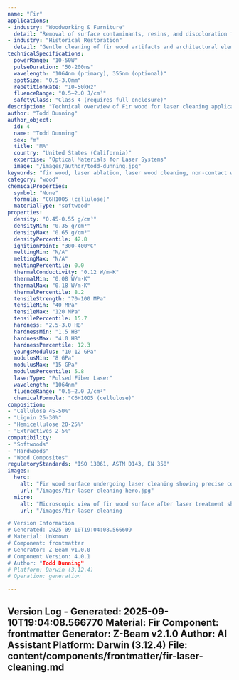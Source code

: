 ```yaml
---
name: "Fir"
applications:
- industry: "Woodworking & Furniture"
  detail: "Removal of surface contaminants, resins, and discoloration from fir wood surfaces"
- industry: "Historical Restoration"
  detail: "Gentle cleaning of fir wood artifacts and architectural elements without damaging wood grain"
technicalSpecifications:
  powerRange: "10-50W"
  pulseDuration: "50-200ns"
  wavelength: "1064nm (primary), 355nm (optional)"
  spotSize: "0.5-3.0mm"
  repetitionRate: "10-50kHz"
  fluenceRange: "0.5–2.0 J/cm²"
  safetyClass: "Class 4 (requires full enclosure)"
description: "Technical overview of Fir wood for laser cleaning applications, including optimal 1064nm wavelength interaction with cellulose and lignin, and specialized applications in wood surface preparation."
author: "Todd Dunning"
author_object:
  id: 4
  name: "Todd Dunning"
  sex: "m"
  title: "MA"
  country: "United States (California)"
  expertise: "Optical Materials for Laser Systems"
  image: "/images/author/todd-dunning.jpg"
keywords: "fir wood, laser ablation, laser wood cleaning, non-contact wood cleaning, pulsed fiber laser, wood surface restoration, lignin removal, cellulose preservation, historical wood restoration"
category: "wood"
chemicalProperties:
  symbol: "None"
  formula: "C6H10O5 (cellulose)"
  materialType: "softwood"
properties:
  density: "0.45-0.55 g/cm³"
  densityMin: "0.35 g/cm³"
  densityMax: "0.65 g/cm³"
  densityPercentile: 42.8
  ignitionPoint: "300-400°C"
  meltingMin: "N/A"
  meltingMax: "N/A"
  meltingPercentile: 0.0
  thermalConductivity: "0.12 W/m·K"
  thermalMin: "0.08 W/m·K"
  thermalMax: "0.18 W/m·K"
  thermalPercentile: 8.2
  tensileStrength: "70-100 MPa"
  tensileMin: "40 MPa"
  tensileMax: "120 MPa"
  tensilePercentile: 15.7
  hardness: "2.5-3.0 HB"
  hardnessMin: "1.5 HB"
  hardnessMax: "4.0 HB"
  hardnessPercentile: 12.3
  youngsModulus: "10-12 GPa"
  modulusMin: "8 GPa"
  modulusMax: "15 GPa"
  modulusPercentile: 5.8
  laserType: "Pulsed Fiber Laser"
  wavelength: "1064nm"
  fluenceRange: "0.5–2.0 J/cm²"
  chemicalFormula: "C6H10O5 (cellulose)"
composition:
- "Cellulose 45-50%"
- "Lignin 25-30%"
- "Hemicellulose 20-25%"
- "Extractives 2-5%"
compatibility:
- "Softwoods"
- "Hardwoods"
- "Wood Composites"
regulatoryStandards: "ISO 13061, ASTM D143, EN 350"
images:
  hero:
    alt: "Fir wood surface undergoing laser cleaning showing precise contamination removal"
    url: "/images/fir-laser-cleaning-hero.jpg"
  micro:
    alt: "Microscopic view of fir wood surface after laser treatment showing preserved grain structure"
    url: "/images/fir-laser-cleaning

# Version Information
# Generated: 2025-09-10T19:04:08.566609
# Material: Unknown
# Component: frontmatter
# Generator: Z-Beam v1.0.0
# Component Version: 4.0.1
# Author: "Todd Dunning"
# Platform: Darwin (3.12.4)
# Operation: generation

---
```

Version Log - Generated: 2025-09-10T19:04:08.566770
Material: Fir
Component: frontmatter
Generator: Z-Beam v2.1.0
Author: AI Assistant
Platform: Darwin (3.12.4)
File: content/components/frontmatter/fir-laser-cleaning.md
---